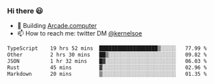 ### Hi there 😃

- 🔨 Building [Arcade.computer](https://arcade.computer)
- 📫 How to reach me: twitter DM [@kernelsoe](https://twitter.com/kernelsoe)

<!--START_SECTION:waka-->

```txt
TypeScript    19 hrs 52 mins  ███████████████████▒░░░░░   77.99 %
Other         2 hrs 30 mins   ██▒░░░░░░░░░░░░░░░░░░░░░░   09.82 %
JSON          1 hr 32 mins    █▓░░░░░░░░░░░░░░░░░░░░░░░   06.03 %
Rust          45 mins         ▓░░░░░░░░░░░░░░░░░░░░░░░░   02.96 %
Markdown      20 mins         ▒░░░░░░░░░░░░░░░░░░░░░░░░   01.35 %
```

<!--END_SECTION:waka-->
